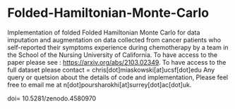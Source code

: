 # Folded-Hamiltonian-Monte-Carlo
Implementation of folded Folded Hamiltonian Monte Carlo for data imputation and augmentation on data collected from cancer patients who self-reported their symptoms experience during chemotherapy by a team in the School of the Nursing University of California.
To have access to the paper please see : https://arxiv.org/abs/2103.02349.
To have access to the full dataset please contact = chris[dot]miaskowski[at]ucsf[dot]edu
Any query or quetsion about the details of code and implementation, Please feel free to email me at n[dot]poursharokhi[at]surrey[dot]ac[dot]uk.

doi= 10.5281/zenodo.4580970
